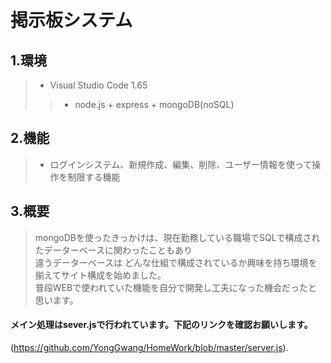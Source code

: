 # 掲示板システム

## 1.環境
>* Visual Studio Code 1.65
> >* node.js + express + mongoDB(noSQL)


## 2.機能
>* ログインシステム、新規作成、編集、削除、ユーザー情報を使って操作を制限する機能

## 3.概要
>  mongoDBを使ったきっかけは、現在勤務している職場でSQLで構成されたデーターベースに関わったこともあり<br>
> 違うデーターベースは どんな仕組で構成されているか興味を持ち環境を揃えてサイト構成を始めました。<br>
> 普段WEBで使われていた機能を自分で開発し工夫になった機会だったと思います。<br>


#### **メイン処理はsever.jsで行われています。下記のリンクを確認お願いします。** 
(https://github.com/YongGwang/HomeWork/blob/master/server.js).
